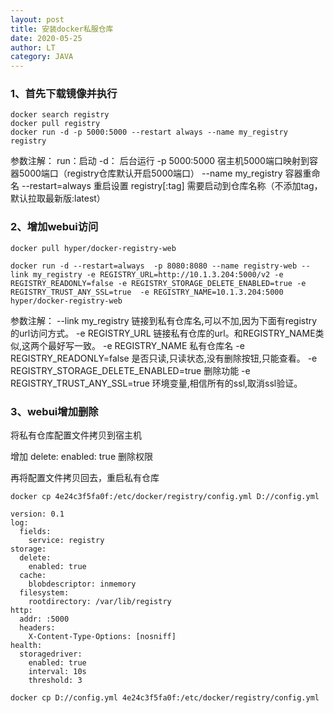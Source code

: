 ```yaml
---
layout: post
title: 安装docker私服仓库
date: 2020-05-25
author: LT
category: JAVA
---
```


### 1、首先下载镜像并执行

```
docker search registry
docker pull registry
docker run -d -p 5000:5000 --restart always --name my_registry registry
```

参数注解：
		run：启动
		-d： 后台运行
		-p 5000:5000 宿主机5000端口映射到容器5000端口（registry仓库默认开启5000端口）
		--name my_registry 容器重命名
		--restart=always 重启设置
		registry[:tag] 需要启动到仓库名称（不添加tag，默认拉取最新版:latest）

### 2、增加webui访问

```
docker pull hyper/docker-registry-web

docker run -d --restart=always  -p 8080:8080 --name registry-web --link my_registry -e REGISTRY_URL=http://10.1.3.204:5000/v2 -e REGISTRY_READONLY=false -e REGISTRY_STORAGE_DELETE_ENABLED=true -e REGISTRY_TRUST_ANY_SSL=true  -e REGISTRY_NAME=10.1.3.204:5000 hyper/docker-registry-web
```

参数注解：
		--link my_registry 链接到私有仓库名,可以不加,因为下面有registry的url访问方式。
		-e REGISTRY_URL 链接私有仓库的url。和REGISTRY_NAME类似,这两个最好写一致。
		-e REGISTRY_NAME 私有仓库名
		-e REGISTRY_READONLY=false 是否只读,只读状态,没有删除按钮,只能查看。
		-e REGISTRY_STORAGE_DELETE_ENABLED=true 删除功能
		-e REGISTRY_TRUST_ANY_SSL=true 环境变量,相信所有的ssl,取消ssl验证。

### 3、webui增加删除

将私有仓库配置文件拷贝到宿主机

增加 delete: enabled: true 删除权限

再将配置文件拷贝回去，重启私有仓库

```
docker cp 4e24c3f5fa0f:/etc/docker/registry/config.yml D://config.yml
```

```
version: 0.1
log:
  fields:
    service: registry
storage:
  delete:
    enabled: true
  cache:
    blobdescriptor: inmemory
  filesystem:
    rootdirectory: /var/lib/registry
http:
  addr: :5000
  headers:
    X-Content-Type-Options: [nosniff]
health:
  storagedriver:
    enabled: true
    interval: 10s
    threshold: 3
```

```
docker cp D://config.yml 4e24c3f5fa0f:/etc/docker/registry/config.yml
```


